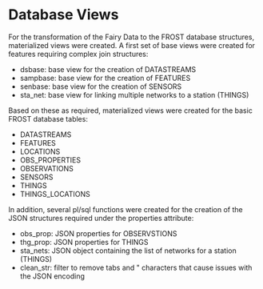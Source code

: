 # Database Views
For the transformation of the Fairy Data to the FROST database structures, materialized views were created. 
A first set of base views were created for features requiring complex join structures:
- dsbase: base view for the creation of DATASTREAMS
- sampbase: base view for the creation of FEATURES
- senbase: base view for the creation of SENSORS
- sta_net: base view for linking multiple networks to a station (THINGS)

Based on these as required, materialized views were created for the basic FROST database tables:
- DATASTREAMS
- FEATURES
- LOCATIONS
- OBS_PROPERTIES
- OBSERVATIONS
- SENSORS
- THINGS
- THINGS_LOCATIONS

In addition, several pl/sql functions were created for the creation of the JSON structures required under the properties attribute:
- obs_prop: JSON properties for OBSERVSTIONS
- thg_prop: JSON properties for THINGS
- sta_nets: JSON object containing the list of networks for a station (THINGS)
- clean_str: filter to remove tabs and " characters that cause issues with the JSON encoding




